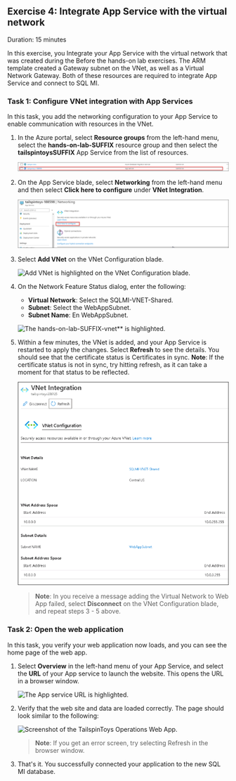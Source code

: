 ## Exercise 4: Integrate App Service with the virtual network

Duration: 15 minutes

In this exercise, you Integrate your App Service with the virtual network that was created during the Before the hands-on lab exercises. The ARM template created a Gateway subnet on the VNet, as well as a Virtual Network Gateway. Both of these resources are required to integrate App Service and connect to SQL MI.



### Task 1: Configure VNet integration with App Services

In this task, you add the networking configuration to your App Service to enable communication with resources in the VNet.

1. In the Azure portal, select **Resource groups** from the left-hand menu, select the **hands-on-lab-SUFFIX** resource group and then select the **tailspintoysSUFFIX** App Service from the list of resources.

   ![The tailspintoys App Service is highlighted in the list of resource group resources.](media/web1.png "Resource group")

2. On the App Service blade, select **Networking** from the left-hand menu and then select **Click here to configure** under **VNet Integration**.

    ![On the App Service blade, Networking is selected in the left-hand menu and Click here to configure is highlighted under VNet Integration.](media/web2.png "App Service")

3. Select **Add VNet** on the VNet Configuration blade.

    ![Add VNet is highlighted on the VNet Configuration blade.](media/app-service-vnet-configuration.png "App Service")

4. On the Network Feature Status dialog, enter the following:

   - **Virtual Network**: Select the SQLMI-VNET-Shared.
   - **Subnet**: Select the WebAppSubnet.
   - **Subnet Name**: En WebAppSubnet.

    ![The hands-on-lab-SUFFIX-vnet** is highlighted.](media/11233.png "pp Service")

5. Within a few minutes, the VNet is added, and your App Service is restarted to apply the changes. Select **Refresh** to see the details. You should see that the certificate status is Certificates in sync. **Note**: If the certificate status is not in sync, try hitting refresh, as it can take a moment for that status to be reflected.

    ![The details of the VNet Configuration are displayed. The Certificate Status, Certificates in sync, is highlighted.](media/1123.png "App Service")

    > **Note**: In you receive a message adding the Virtual Network to Web App failed, select **Disconnect** on the VNet Configuration blade, and repeat steps 3 - 5 above.

### Task 2: Open the web application

In this task, you verify your web application now loads, and you can see the home page of the web app.

1. Select **Overview** in the left-hand menu of your App Service, and select the **URL** of your App service to launch the website. This opens the URL in a browser window.

    ![The App service URL is highlighted.](media/app-service-url.png "App service URL")

2. Verify that the web site and data are loaded correctly. The page should look similar to the following:

    ![Screenshot of the TailspinToys Operations Web App.](media/tailspin-toys-web-app.png "TailspinToys Web")

    > **Note**: If you get an error screen, try selecting Refresh in the browser window.

3. That's it. You successfully connected your application to the new SQL MI database.
